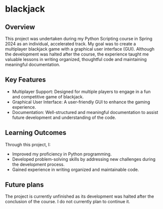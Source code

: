 # blackjack
## Overview
This project was undertaken during my Python Scripting course in Spring 2024 as an individual, accelerated track. My goal was to create a multiplayer blackjack game with a graphical user interface (GUI). Although the development was halted after the course, the experience taught me valuable lessons in writing organized, thoughtful code and maintaining meaningful documentation.
## Key Features
- Multiplayer Support: Designed for multiple players to engage in a fun and competitive game of blackjack.
- Graphical User Interface: A user-friendly GUI to enhance the gaming experience.
- Documentation: Well-structured and meaningful documentation to assist future development and understanding of the code.
## Learning Outcomes
Through this project, I:
- Improved my proficiency in Python programming.
- Developed problem-solving skills by addressing new challenges during the development process.
- Gained experience in writing organized and maintainable code.
## Future plans
The project is currently unfinished as its development was halted after the conclusion of the course. I do not currently plan to continue it.


